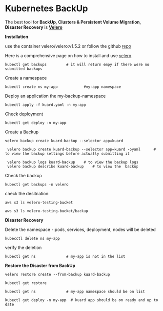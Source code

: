 # Kubernetes BackUp

The best tool for **BackUp**, **Clusters & Persistent Volume Migration**, **Disaster Recovery** is [**Velero**](https://velero.io/blog/velero-is-an-open-source-tool-to-back-up-and-migrate-kubernetes-clusters/)

**Installation**

use the container velero/velero:v1.5.2 or follow the github [repo](https://github.com/vmware-tanzu/velero/releases/tag/v1.5.2)

Here is a comprehensive page on how to install and use [velero](https://velero.io/docs/v1.5/)

```shell
kubectl get backups 		# it will return empy if there were no submitted backups
```

Create a namespace

```shell
kubectl create ns my-app			#my-app namespace
```

Deploy an application the my-backup-namespace

```shell
kubectl apply -f kuard.yaml -n my-app
```

Check deployment

```shell
kubectl get deploy -n my-app 
```

Create a Backup

```shell
velero backup create kuard-backup --selector app=kuard

 velero backup create kuard-backup --selector app=kuard -oyaml		# to view the backup settings before actually submitting it
 
 velero backup logs kuard-backup 	# to view the backup logs
 velero backup describe kuard-backup	# to view the  backup
```

Check the backup

```shell
kubectl get backups -n velero
```



check the desitnation

```shell
aws s3 ls velero-testing-bucket

aws s3 ls velero-testing-bucket/backup
```



**Disaster Recovery**

Delete the namespace - pods, services, deployment, nodes will be deleted

```shell
kubecctl delete ns my-app
```

verify the deletion

```shell
kubectl get ns				# my-app is not in the list
```



**Restore the Disaster from BackUp**

```shell
velero restore create --from-backup kuard-backup
```



```shell
kubectl get restore

kubectl get ns				# my-app namespace should be on list

kubectl get deploy -n my-app  # kuard app should be on ready and up to date
```

